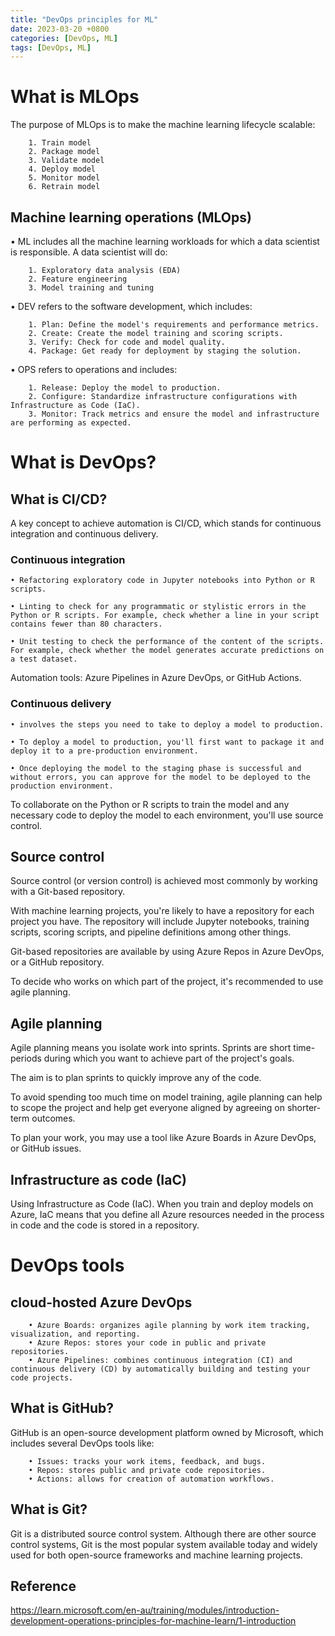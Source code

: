 ```yaml
---
title: "DevOps principles for ML"
date: 2023-03-20 +0800
categories: [DevOps, ML]
tags: [DevOps, ML]
---
```

# What is MLOps
The purpose of MLOps is to make the machine learning lifecycle scalable:

```mermaid
	1. Train model
	2. Package model
	3. Validate model
	4. Deploy model
	5. Monitor model
    6. Retrain model
```

## Machine learning operations (MLOps)
• ML includes all the machine learning workloads for which a data scientist is responsible. A data scientist will do:

```mermaid
	1. Exploratory data analysis (EDA)
	2. Feature engineering
	3. Model training and tuning
```

• DEV refers to the software development, which includes:

```mermaid
	1. Plan: Define the model's requirements and performance metrics.
	2. Create: Create the model training and scoring scripts.
	3. Verify: Check for code and model quality.
	4. Package: Get ready for deployment by staging the solution.
```

• OPS refers to operations and includes:

```mermaid
	1. Release: Deploy the model to production.
	2. Configure: Standardize infrastructure configurations with Infrastructure as Code (IaC).
    3. Monitor: Track metrics and ensure the model and infrastructure are performing as expected.
```

# What is DevOps?

## What is CI/CD?

A key concept to achieve automation is CI/CD, which stands for continuous integration and continuous delivery.

### Continuous integration

```mermaid
• Refactoring exploratory code in Jupyter notebooks into Python or R scripts.

• Linting to check for any programmatic or stylistic errors in the Python or R scripts. For example, check whether a line in your script contains fewer than 80 characters.

• Unit testing to check the performance of the content of the scripts. For example, check whether the model generates accurate predictions on a test dataset.
```

Automation tools:  Azure Pipelines in Azure DevOps, or GitHub Actions.

### Continuous delivery

```mermaid
• involves the steps you need to take to deploy a model to production.

• To deploy a model to production, you'll first want to package it and deploy it to a pre-production environment.

• Once deploying the model to the staging phase is successful and without errors, you can approve for the model to be deployed to the production environment.
```

To collaborate on the Python or R scripts to train the model and any necessary code to deploy the model to each environment, you'll use source control.

## Source control

Source control (or version control) is achieved most commonly by working with a Git-based repository. 

With machine learning projects, you're likely to have a repository for each project you have. The repository will include Jupyter notebooks, training scripts, scoring scripts, and pipeline definitions among other things.

Git-based repositories are available by using Azure Repos in Azure DevOps, or a GitHub repository.

To decide who works on which part of the project, it's recommended to use agile planning.

## Agile planning

Agile planning means you isolate work into sprints. Sprints are short time-periods during which you want to achieve part of the project's goals.

The aim is to plan sprints to quickly improve any of the code.

To avoid spending too much time on model training, agile planning can help to scope the project and help get everyone aligned by agreeing on shorter-term outcomes.

To plan your work, you may use a tool like Azure Boards in Azure DevOps, or GitHub issues.

## Infrastructure as code (IaC)

Using Infrastructure as Code (IaC). When you train and deploy models on Azure, IaC means that you define all Azure resources needed in the process in code and the code is stored in a repository.

# DevOps tools

## cloud-hosted Azure DevOps

```mermaid
	• Azure Boards: organizes agile planning by work item tracking, visualization, and reporting.
	• Azure Repos: stores your code in public and private repositories.
	• Azure Pipelines: combines continuous integration (CI) and continuous delivery (CD) by automatically building and testing your code projects.
```

## What is GitHub?

GitHub is an open-source development platform owned by Microsoft, which includes several DevOps tools like:

```mermaid
	• Issues: tracks your work items, feedback, and bugs.
	• Repos: stores public and private code repositories.
	• Actions: allows for creation of automation workflows.
```

## What is Git?

Git is a distributed source control system. Although there are other source control systems, Git is the most popular system available today and widely used for both open-source frameworks and machine learning projects.


## Reference
https://learn.microsoft.com/en-au/training/modules/introduction-development-operations-principles-for-machine-learn/1-introduction

